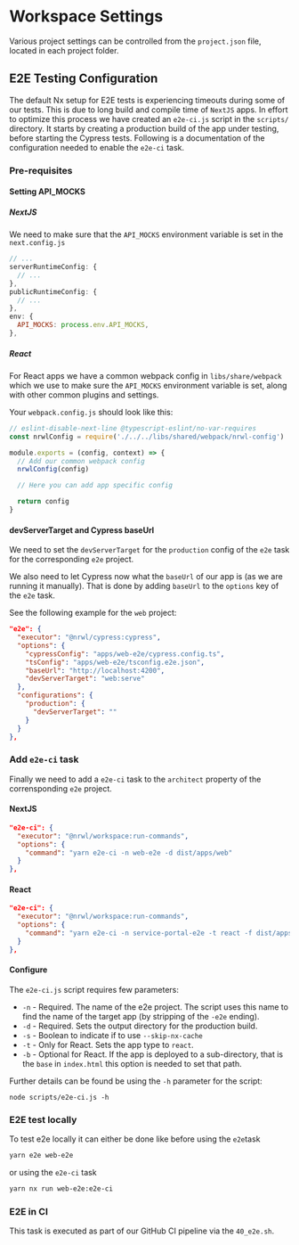 # Workspace Settings

Various project settings can be controlled from the `project.json`
file, located in each project folder.

## E2E Testing Configuration

The default Nx setup for E2E tests is experiencing timeouts during some of our tests. This is due to long build and compile time of `NextJS` apps.
In effort to optimize this process we have created an `e2e-ci.js` script
in the `scripts/` directory. It starts by creating a production build
of the app under testing, before starting the Cypress tests. Following
is a documentation of the configuration needed to enable the `e2e-ci` task.

### Pre-requisites

#### Setting API_MOCKS

##### NextJS

We need to make sure that the `API_MOCKS` environment variable is set in
the `next.config.js`

```javascript
// ...
serverRuntimeConfig: {
  // ...
},
publicRuntimeConfig: {
  // ...
},
env: {
  API_MOCKS: process.env.API_MOCKS,
},
```

##### React

For React apps we have a common webpack config in `libs/share/webpack`
which we use to make sure the `API_MOCKS` environment variable is set,
along with other common plugins and settings.

Your `webpack.config.js` should look like this:

```javascript
// eslint-disable-next-line @typescript-eslint/no-var-requires
const nrwlConfig = require('./../../libs/shared/webpack/nrwl-config')

module.exports = (config, context) => {
  // Add our common webpack config
  nrwlConfig(config)

  // Here you can add app specific config

  return config
}
```

#### devServerTarget and Cypress baseUrl

We need to set the `devServerTarget` for the `production` config
of the `e2e` task for the corresponding `e2e` project.

We also need to let Cypress now what the `baseUrl` of our app is
(as we are running it manually). That is done by adding `baseUrl` to the
`options` key of the `e2e` task.

See the following example for the `web` project:

```json
"e2e": {
  "executor": "@nrwl/cypress:cypress",
  "options": {
    "cypressConfig": "apps/web-e2e/cypress.config.ts",
    "tsConfig": "apps/web-e2e/tsconfig.e2e.json",
    "baseUrl": "http://localhost:4200",
    "devServerTarget": "web:serve"
  },
  "configurations": {
    "production": {
      "devServerTarget": ""
    }
  }
},
```

### Add `e2e-ci` task

Finally we need to add a `e2e-ci` task to the `architect` property
of the corrensponding `e2e` project.

#### NextJS

```json
"e2e-ci": {
  "executor": "@nrwl/workspace:run-commands",
  "options": {
    "command": "yarn e2e-ci -n web-e2e -d dist/apps/web"
  }
},
```

#### React

```json
"e2e-ci": {
  "executor": "@nrwl/workspace:run-commands",
  "options": {
    "command": "yarn e2e-ci -n service-portal-e2e -t react -f dist/apps/service-portal -b /minarsidur"
  }
},
```

#### Configure

The `e2e-ci.js` script requires few parameters:

- `-n` - Required. The name of the e2e project. The script uses this name to find
  the name of the target app (by stripping of the `-e2e` ending).
- `-d` - Required. Sets the output directory for the production build.
- `-s` - Boolean to indicate if to use `--skip-nx-cache`
- `-t` - Only for React. Sets the app type to `react`.
- `-b` - Optional for React. If the app is deployed to a sub-directory,
  that is the `base` in `index.html` this option is needed to
  set that path.

Further details can be found be using the `-h` parameter for the script:

```
node scripts/e2e-ci.js -h
```

### E2E test locally

To test e2e locally it can either be done like before using the `e2e`task

```bash
yarn e2e web-e2e
```

or using the `e2e-ci` task

```bash
yarn nx run web-e2e:e2e-ci
```

### E2E in CI

This task is executed as part of our GitHub CI pipeline via the `40_e2e.sh`.
